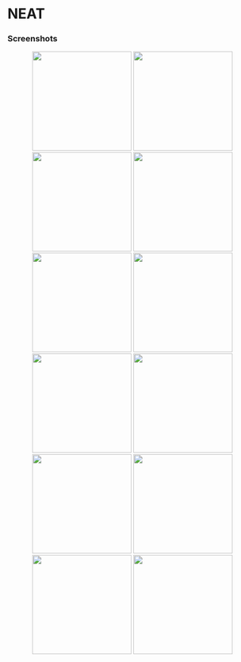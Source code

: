 # NEAT

### Screenshots

<div align="center">
   <img src="https://user-images.githubusercontent.com/26275918/108906644-6676eb80-7621-11eb-8a9c-d7db714815d4.png" width="200">
   <img src="https://user-images.githubusercontent.com/26275918/108906651-6840af00-7621-11eb-9ecd-d9517685a522.png" width="200">
   <img src="https://user-images.githubusercontent.com/26275918/108906653-68d94580-7621-11eb-910f-2832b48fbd67.png" width="200">
   <img src="https://user-images.githubusercontent.com/26275918/108906656-6971dc00-7621-11eb-952e-8c9da448081b.png" width="200">
   <img src="https://user-images.githubusercontent.com/26275918/108906657-6971dc00-7621-11eb-9388-873461270cf5.png" width="200">
   <img src="https://user-images.githubusercontent.com/26275918/108906659-6a0a7280-7621-11eb-9361-d5b892a12331.png" width="200">
   <img src="https://user-images.githubusercontent.com/26275918/108906661-6a0a7280-7621-11eb-9fea-d97705d969a4.png" width="200">
   <img src="https://user-images.githubusercontent.com/26275918/108906665-6aa30900-7621-11eb-99ad-9b45fc9aea3d.png" width="200">
   <img src="https://user-images.githubusercontent.com/26275918/108906666-6aa30900-7621-11eb-93cd-859453183826.png" width="200">
   <img src="https://user-images.githubusercontent.com/26275918/108906667-6b3b9f80-7621-11eb-8821-e8e255827524.png" width="200">
   <img src="https://user-images.githubusercontent.com/26275918/108906670-6bd43600-7621-11eb-8435-daee87fbfb9e.png" width="200">
   <img src="https://user-images.githubusercontent.com/26275918/108906671-6bd43600-7621-11eb-8169-3533b2f4cee8.png" width="200">
</div>

























